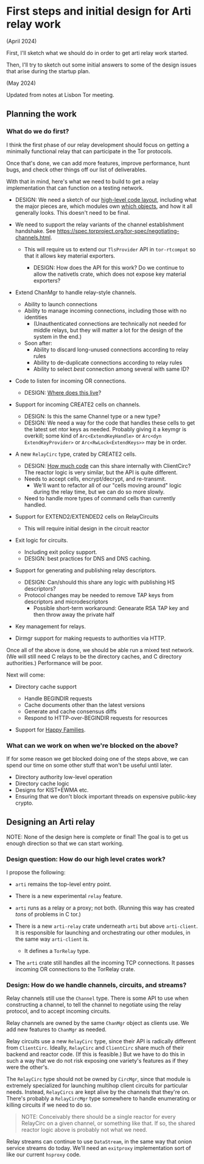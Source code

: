 # First steps and initial design for Arti relay work

(April 2024)

First, I'll sketch what we should do
in order to get arti relay work started.

Then, I'll try to sketch out some initial answers
to some of the design issues that arise during the startup plan.

(May 2024)

Updated from notes at Lisbon Tor meeting.


## Planning the work

### What do we do first?

I think the first phase of our relay development
should focus on getting a minimally functional relay
that can participate in the Tor protocols.

Once that's done, we can add more features,
improve performance,
hunt bugs,
and check other things off our list of deliverables.

With that in mind, here's what we need to build
to get a relay implementation
that can function on a testing network.

- DESIGN: We need a sketch of our [high-level code layout](#high-level),
  including what the major pieces are,
  which modules own [which objects](#proto-objects),
  and how it all generally looks.
  This doesn't need to be final.

- We need to support the relay variants of
  the channel establishment handshake.
  See <https://spec.torproject.org/tor-spec/negotiating-channels.html>.

  - This will require us to extend our `TlsProvider` API
    in `tor-rtcompat`
    so that it allows key material exporters.

    - DESIGN: How does the API for this work?
      Do we continue to allow the nativetls crate,
      which does not expose key material exporters?

- Extend ChanMgr to handle relay-style channels.
  - Ability to launch connections
  - Ability to manage incoming connections, including those with no
    identities
      - (Unauthenticated connections are technically not needed for
        middle relays, but they will matter a lot for the design of
        the system in the end.)
  - Soon after:
    - Ability to discard long-unused connections according to relay rules
    - Ability to de-duplicate connections according to relay rules
    - Ability to select _best_ connection among several with same ID?

- Code to listen for incoming OR connections.
  - DESIGN: [Where does this live](#high-level)?

- Support for incoming CREATE2 cells on channels.
  - DESIGN: Is this the same Channel type or a new type?
  - DESIGN: We need a way for the code that handles these cells
    to get the latest set ntor keys as needed.  Probably giving it
    a keymgr is overkill; some kind of `Arc<ExtendKeyHandle>` or
    `Arc<dyn ExtendKeyProvider>` or `Arc<RwLock<ExtendKeys>>`
    may be in order.

- A new `RelayCirc` type, crated by CREATE2 cells.
  - DESIGN: [How much code](#proto-objects) can this share internally
    with ClientCirc?
    The reactor logic is very similar,
    but the API is quite different.
  - Needs to accept cells, encrypt/decrypt, and re-transmit.
    - We'll want to refactor all of our "cells moving around" logic
      during the relay time, but we can do so more slowly.
  - Need to handle more types of command cells than currently
    handled.

- Support for EXTEND2/EXTENDED2 cells on RelayCircuits
  - This will require initial design in the circuit reactor

- Exit logic for circuits.
  - Including exit policy support.
  - DESIGN: best practices for DNS and DNS caching.

- Support for generating and publishing relay descriptors.
  - DESIGN: Can/should this share any logic
    with publishing HS descriptors?
  - Protocol changes may be needed to remove TAP keys from descriptors
    and microdescriptors
     - Possible short-term workaround: Genearate RSA TAP key and then
       throw away the private half
- Key management for relays.

- Dirmgr support for making requests to authorities via HTTP.




Once all of the above is done,
we should be able run a mixed test network.
(We will still need C relays to be the directory caches,
and C directory authorities.)
Performance will be poor.

Next will come:

- Directory cache support
  - Handle BEGINDIR requests
  - Cache documents other than the latest versions
  - Generate and cache consensus diffs
  - Respond to HTTP-over-BEGINDIR requests for resources

- Support for [Happy Families](https://spec.torproject.org/proposals/321).


### What can we work on when we're blocked on the above?

If for some reason we get blocked doing one of the steps above,
we can spend our time on some other stuff
that won't be useful until later.

- Directory authority low-level operation
- Directory cache logic
- Designs for KIST+EWMA etc.
- Ensuring that we don't block important threads
  on expensive public-key crypto.

## Designing an Arti relay

NOTE:
None of the design here is complete or final!
The goal is to get us enough direction
so that we can start working.


### Design question: How do our high level crates work?

<a name="high-level"></a>

I propose the following:

- `arti` remains the top-level entry point.

- There is a new experimental `relay` feature.

- `arti` runs as a relay or a proxy; not both.
  (Running this way has created _tons_ of problems
  in C tor.)

- There is a new `arti-relay` crate underneath `arti`
  but above `arti-client`.
  It is responsible for launching and orchestrating
  our other modules, in the same way `arti-client` is.

  - It defines a `TorRelay` type.

- The `arti` crate still handles all the incoming TCP connections.
  It passes incoming OR connections to the TorRelay crate.

### Design: How do we handle channels, circuits, and streams?

<a name="proto-objects"></a>

Relay channels still use the `Channel` type.
There is some API to use when constructing a channel,
to tell the channel to negotiate using the relay protocol,
and to accept incoming circuits.

Relay channels are owned by the same `ChanMgr` object
as clients use.  We add new features to `ChanMgr` as needed.

Relay circuits use a new `RelayCirc` type,
since their API is radically different from `ClientCirc`.
Ideally, `RelayCirc` and `ClientCirc`
share much of their backend and reactor code.
(If this is feasible.)
But we have to do this in such a way that
we do not risk exposing one variety's features
as if they were the other's.

The `RelayCirc` type should not be owned by `CircMgr`,
since that module is extremely specialized
for launching multihop client circuits for particular needs.
Instead, `RelayCircs` are kept alive by the channels
that they're on.
There's probably a `RelayCircMgr` type somewhere
to handle enumerating or killing circuits
if we need to do so.

> NOTE: Conceivably there should be a single reactor for every
> RelayCirc on a given channel, or something like that.
> If so, the shared reactor logic above is probably not what we need.

Relay streams can continue to use `DataStream`,
in the same way that onion service streams do today.
We'll need an `exitproxy` implementation
sort of like our current `hsproxy` code.

